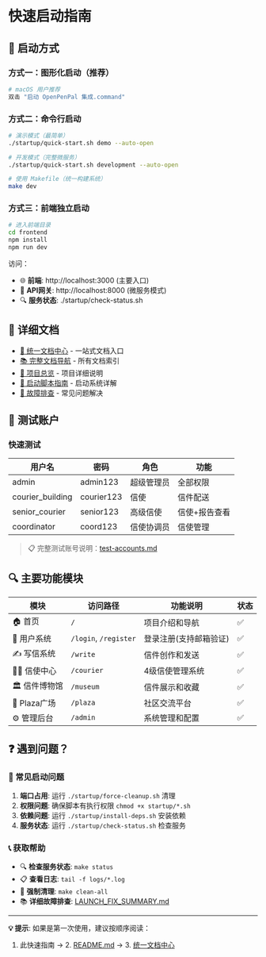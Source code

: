 # 快速启动指南

## 🚀 启动方式

### 方式一：图形化启动（推荐）
```bash
# macOS 用户推荐
双击 "启动 OpenPenPal 集成.command"
```

### 方式二：命令行启动
```bash
# 演示模式（最简单）
./startup/quick-start.sh demo --auto-open

# 开发模式（完整微服务）
./startup/quick-start.sh development --auto-open

# 使用 Makefile（统一构建系统）
make dev
```

### 方式三：前端独立启动
```bash
# 进入前端目录
cd frontend
npm install
npm run dev
```

访问：
- 🌐 **前端**: http://localhost:3000 (主要入口)
- 🔗 **API网关**: http://localhost:8000 (微服务模式)
- 🔍 **服务状态**: ./startup/check-status.sh

## 📖 详细文档

- [🎯 统一文档中心](./UNIFIED_DOC_CENTER.md) - 一站式文档入口
- [📚 完整文档导航](./docs/README.md) - 所有文档索引
- [📖 项目总览](./README.md) - 项目详细说明
- [🚀 启动脚本指南](./STARTUP_SCRIPTS.md) - 启动系统详解
- [🔧 故障排查](./docs/troubleshooting/) - 常见问题解决

## 🧪 测试账户

### 快速测试
| 用户名 | 密码 | 角色 | 功能 |
|--------|------|------|------|
| admin | admin123 | 超级管理员 | 全部权限 |
| courier_building | courier123 | 信使 | 信件配送 |
| senior_courier | senior123 | 高级信使 | 信使+报告查看 |
| coordinator | coord123 | 信使协调员 | 信使管理 |

> 📋 完整测试账号说明：[test-accounts.md](./docs/getting-started/test-accounts.md)

## 🔍 主要功能模块

| 模块 | 访问路径 | 功能说明 | 状态 |
|------|----------|----------|------|
| 🏠 首页 | `/` | 项目介绍和导航 | ✅ |
| 🔐 用户系统 | `/login`, `/register` | 登录注册(支持邮箱验证) | ✅ |
| ✍️ 写信系统 | `/write` | 信件创作和发送 | ✅ |
| 🏃‍♂️ 信使中心 | `/courier` | 4级信使管理系统 | ✅ |
| 🏛️ 信件博物馆 | `/museum` | 信件展示和收藏 | ✅ |
| 🎪 Plaza广场 | `/plaza` | 社区交流平台 | ✅ |
| ⚙️ 管理后台 | `/admin` | 系统管理和配置 | ✅ |

## ❓ 遇到问题？

### 🚨 常见启动问题
1. **端口占用**: 运行 `./startup/force-cleanup.sh` 清理
2. **权限问题**: 确保脚本有执行权限 `chmod +x startup/*.sh`
3. **依赖问题**: 运行 `./startup/install-deps.sh` 安装依赖
4. **服务状态**: 运行 `./startup/check-status.sh` 检查服务

### 📞 获取帮助
- 🔍 **检查服务状态**: `make status`
- 📋 **查看日志**: `tail -f logs/*.log`
- 🧹 **强制清理**: `make clean-all`
- 📚 **详细故障排查**: [LAUNCH_FIX_SUMMARY.md](./LAUNCH_FIX_SUMMARY.md)

---

**💡 提示**: 如果是第一次使用，建议按顺序阅读：
1. 此快速指南 → 2. [README.md](./README.md) → 3. [统一文档中心](./UNIFIED_DOC_CENTER.md)